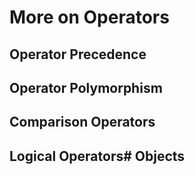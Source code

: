# More on Operators

## Operator Precedence

## Operator Polymorphism

## Comparison Operators

## Logical Operators# Objects


